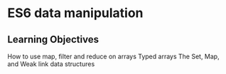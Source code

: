 # ES6 data manipulation

## Learning Objectives

How to use map, filter and reduce on arrays
Typed arrays
The Set, Map, and Weak link data structures